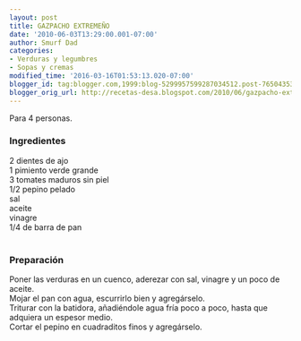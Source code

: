 ```yaml
---
layout: post
title: GAZPACHO EXTREMEÑO
date: '2010-06-03T13:29:00.001-07:00'
author: Smurf Dad
categories:
- Verduras y legumbres
- Sopas y cremas
modified_time: '2016-03-16T01:53:13.020-07:00'
blogger_id: tag:blogger.com,1999:blog-5299957599287034512.post-7650435370678604274
blogger_orig_url: http://recetas-desa.blogspot.com/2010/06/gazpacho-extremeno.html
---
```


Para 4 personas.<br /><h3>Ingredientes</h3>2 dientes de ajo<br />1 pimiento verde grande<br />3 tomates maduros sin piel<br />1/2 pepino pelado<br />sal<br />aceite<br />vinagre<br />1/4 de barra de pan<br /><br /><h3>Preparación</h3>Poner las verduras en un cuenco, aderezar con sal, vinagre y un poco de aceite.<br />Mojar el pan con agua, escurrirlo bien y agregárselo.<br />Triturar con la batidora, añadiéndole agua fría poco a poco, hasta que adquiera un espesor medio.<br />Cortar el pepino en cuadraditos finos y agregárselo.